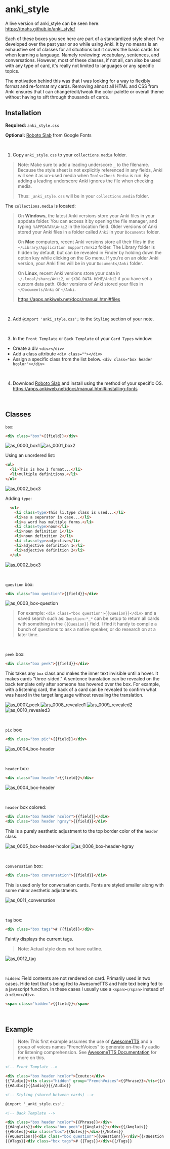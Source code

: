 # anki_style

A live version of anki_style can be seen here: https://tnahs.github.io/anki_style/

Each of these boxes you see here are part of a standardized style sheet I've developed over the past year or so while using Anki. It by no means is an exhaustive set of classes for all situations but it covers the basic cards for when learning a language. Namely reviewing: vocabulary, sentences, and conversations. However, most of these classes, if not all, can also be used with any type of card, it's really not limited to languages or any specific topics.

The motivation behind this was that I was looking for a way to flexibly format and re-format my cards. Removing almost all HTML and CSS from Anki ensures that I can change/edit/tweak the color palette or overall theme without having to sift through thousands of cards.

## Installation

**Required:** 
`anki_style.css`

**Optional:**
[Roboto Slab](https://fonts.google.com/specimen/Roboto+Slab) from Google Fonts

<br>

1. Copy `anki_style.css` to your `collections.media` folder. 

>Note: Make sure to add a leading underscore `_` to the filename. Because the style sheet is not explicitly referenced in any fields, Anki will see it as un-used media when `Tools>Check Media` is run. By adding a leading underscore Anki ignores the file when checking media.
>
>Thus: `_anki_style.css` will be in your `collections.media` folder.

The `collections.media` is located:
>On **Windows**, the latest Anki versions store your Anki files in your appdata folder. You can access it by opening the file manager, and typing` %APPDATA%\Anki2` in the location field. Older versions of Anki stored your Anki files in a folder called `Anki` in your `Documents` folder.
>
>On **Mac** computers, recent Anki versions store all their files in the `~/Library/Application Support/Anki2` folder. The Library folder is hidden by default, but can be revealed in Finder by holding down the option key while clicking on the Go menu. If you’re on an older Anki version, your Anki files will be in your `Documents/Anki` folder.
>
>On **Linux**, recent Anki versions store your data in` ~/.local/share/Anki2`, or `$XDG_DATA_HOME/Anki2` if you have set a custom data path. Older versions of Anki stored your files in `~/Documents/Anki` or `~/Anki`.
>
> https://apps.ankiweb.net/docs/manual.html#files

<br>

2. Add `@import 'anki_style.css';` to the `Styling` section of your note.

<br>

3. In the `Front Template` or `Back Template` of your `Card Types` window:  

- Create a div `<div></div>`
- Add a class attribute `<div class=""></div>`
- Assign a specific class from the list below. `<div class="box header hcolor"></div>`

<br>

4. Download [Roboto Slab](https://fonts.google.com/specimen/Roboto+Slab) and install using the method of your specific OS. https://apps.ankiweb.net/docs/manual.html#installing-fonts

<br>

## Classes

`box`:
```html
<div class="box">{{field}}</div>
```
![as_0000_box1](images/as_0000_box1.png)
![as_0001_box2](images/as_0001_box2.png)

Using an unordered list: 
```html
<ul>
  <li>This is how I format...</li>
  <li>multiple definitions.</li>
</ul>
```
![as_0002_box3](images/as_0002_box3.png)

Adding `type`:
```html
  <ul>
	<li class=type>This li.type class is used...</li>
	<li>as a separator in case...</li>
	<li>a word has multiple forms.</li>
	<li class=type>noun</li>
	<li>noun definition 1</li>
	<li>noun definition 2</li>
	<li class=type>adjective</li>
	<li>adjective definition 1</li>
	<li>adjective definition 2</li>
  </ul>
```
![as_0002_box3](images/as_0003_box4.png)

<br>


`question` box:
``` html
<div class="box question">{{field}}</div>
```
![as_0003_box-question](images/as_0004_box-question.png)
> For example: `<div class="box question">{{Quesion}}</div>` and a saved search such as: `Question:*_*` can be setup to return all cards with something in the `{{Quesion}}` field. I find it handy to compile a bunch of questions to ask a native speaker, or do research on at a later time.

<br>

`peek` box:

```html
<div class="box peek">{{field}}</div>
```
This takes any `box` class and makes the inner text invisible until a hover. It makes cards "three-sided." A sentence translation can be revealed on the back template only after someone has hovered over the box. For example, with a listening card, the back of a card can be revealed to confirm what was heard in the target language without revealing the translation.

![as_0007_peek](images/as_0005_peek.png)
![as_0008_revealed1](images/as_0006_revealed1.png)
![as_0009_revealed2](images/as_0007_revealed2.png)
![as_0010_revealed3](images/as_0008_revealed3.png)

<br>

`pic` box:
```html
<div class="box pic">{{field}}</div>
```
![as_0004_box-header](images/as_0009_box-pic.png)

<br>


`header` box:
``` html
<div class="box header">{{field}}</div>
```
![as_0004_box-header](images/as_0010_box-header.png)

<br>


`header` box colored:
``` html
<div class="box header hcolor">{{field}}</div>
<div class="box header hgray">{{field}}</div>
```
This is a purely aesthetic adjustment to the top border color of the `header` class.

![as_0005_box-header-hcolor](images/as_0011_box-header-hcolor.png)
![as_0006_box-header-hgray](images/as_0012_box-header-hgray.png)

<br>


`conversation` box:
``` html
<div class="box conversation">{{field}}</div>
```
This is used only for conversation cards. Fonts are styled smaller along with some minor aesthetic adjustments. 

![as_0011_conversation](images/as_0013_conversation.png)

<br>

`tag` box:
```html
<div class="box tags"># {{field}}</div>
```
Faintly displays the current tags. 
>Note: Actual style does not have outline.

![as_0012_tag](images/as_0014_tag.png)

<br>

`hidden`:
Field contents are not rendered on card. Primarily used in two cases. Hide text that's being fed to AwesomeTTS and hide text being fed to a javascript function. In these cases I usually use a `<span></span>` instead of a `<div></div>`.
```html
<span class="hidden">{{field}}</span>
```
<br>


## Example

>Note: This first example assumes the use of [AwesomeTTS](https://ankiweb.net/shared/info/301952613) and a group of voices names "FrenchVoices" to generate on-the-fly audio for listening comprehension. See [AwesomeTTS Documentation](https://ankiatts.appspot.com/) for more on this.

```html
<!-- Front Template -->

<div class="box header hcolor">Écoute:</div>
{{^Audio}}<tts class="hidden" group="FrenchVoices">{{Phrase}}</tts>{{/Audio}}
{{#Audio}}{{Audio}}{{/Audio}}
```

```html
<!-- Styling (shared between cards) -->

@import '_anki_style.css';
```

```html
<!-- Back Template -->

<div class="box header hcolor">{{Phrase}}</div>
{{#Anglais}}<div class="box peek">{{Anglais}}</div>{{/Anglais}}
{{#Notes}}<div class="box">{{Notes}}</div>{{/Notes}}
{{#Question!}}<div class="box question">{{Question!}}</div>{{/Question!}}
{{#Tags}}<div class="box tags"># {{Tags}}</div>{{/Tags}}
```
